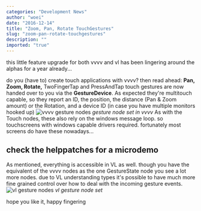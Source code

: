 ```yaml
---
categories: "Development News"
author: "woei"
date: "2016-12-14"
title: "Zoom, Pan, Rotate TouchGestures"
slug: "zoom-pan-rotate-touchgestures"
description: ""
imported: "true"
---
```



this little feature upgrade for both vvvv and vl has been lingering around the alphas for a year already...

do you (have to) create touch applications with vvvv? then read ahead:
**Pan, Zoom, Rotate,** TwoFingerTap and PressAndTap touch gestures are now handed over to you via the **GestureDevice**. As expected they're multitouch capable, so they report an ID, the position, the distance (Pan & Zoom amount) or the Rotation, and a device ID (in case you have multiple monitors hooked up)
![vvvv gesture nodes](vvvvGestures.png)
*gesture node set in vvvv*
As with the Touch nodes, these also rely on the windows message loop. so touchscreens with windows capable drivers required. fortunately most screens do have these nowadays...

check the helppatches for a microdemo
-----
As mentioned, everything is accessible in VL as well. though you have the equivalent of the vvvv nodes as the one GestureState node you see a lot more nodes. due to VL understanding types it's possible to have much more fine grained control over how to deal with the incoming gesture events. 
![vl gesture nodes](vlGestures.png)
*vl gesture node set*


hope you like it,
happy fingering